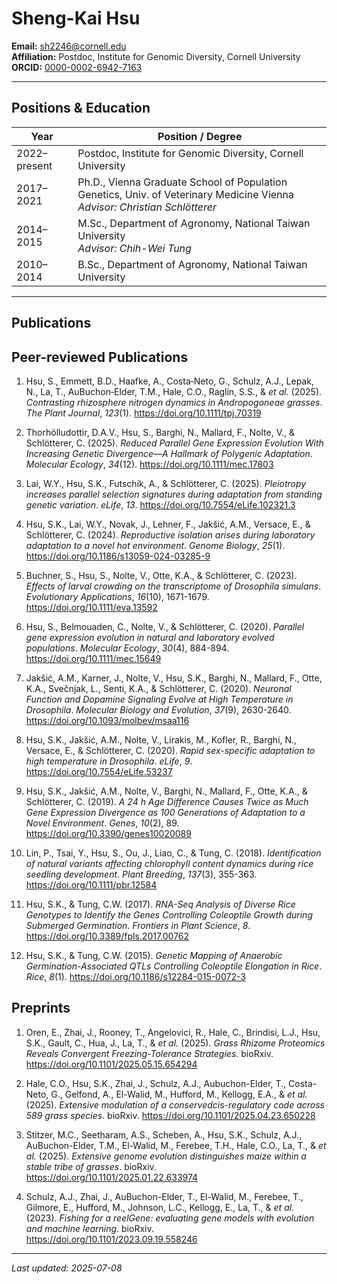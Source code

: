 # Sheng-Kai Hsu

**Email:** sh2246@cornell.edu  
**Affiliation:** Postdoc, Institute for Genomic Diversity, Cornell University  
**ORCID:** [0000-0002-6942-7163](https://orcid.org/0000-0002-6942-7163)

---

## Positions & Education

| Year         | Position / Degree                                                                 |
|--------------|------------------------------------------------------------------------------------|
| 2022–present | Postdoc, Institute for Genomic Diversity, Cornell University                      |
| 2017–2021    | Ph.D., Vienna Graduate School of Population Genetics, Univ. of Veterinary Medicine Vienna  <br> *Advisor: Christian Schlötterer* |
| 2014–2015    | M.Sc., Department of Agronomy, National Taiwan University                         <br> *Advisor: Chih-Wei Tung* |
| 2010–2014    | B.Sc., Department of Agronomy, National Taiwan University                         |
---

## Publications

## Peer-reviewed Publications

1. Hsu, S., Emmett, B.D., Haafke, A., Costa‐Neto, G., Schulz, A.J., Lepak, N., La, T., AuBuchon‐Elder, T.M., Hale, C.O., Raglin, S.S., & *et al.* (2025). *Contrasting rhizosphere nitrogen dynamics in Andropogoneae grasses*. *The Plant Journal*, *123*(1). https://doi.org/10.1111/tpj.70319

2. Thorhölludottir, D.A.V., Hsu, S., Barghi, N., Mallard, F., Nolte, V., & Schlötterer, C. (2025). *Reduced Parallel Gene Expression Evolution With Increasing Genetic Divergence—A Hallmark of Polygenic Adaptation*. *Molecular Ecology*, *34*(12). https://doi.org/10.1111/mec.17803

3. Lai, W.Y., Hsu, S.K., Futschik, A., & Schlötterer, C. (2025). *Pleiotropy increases parallel selection signatures during adaptation from standing genetic variation*. *eLife*, *13*. https://doi.org/10.7554/eLife.102321.3

4. Hsu, S.K., Lai, W.Y., Novak, J., Lehner, F., Jakšić, A.M., Versace, E., & Schlötterer, C. (2024). *Reproductive isolation arises during laboratory adaptation to a novel hot environment*. *Genome Biology*, *25*(1). https://doi.org/10.1186/s13059-024-03285-9

5. Buchner, S., Hsu, S., Nolte, V., Otte, K.A., & Schlötterer, C. (2023). *Effects of larval crowding on the transcriptome of <i>Drosophila simulans</i>*. *Evolutionary Applications*, *16*(10), 1671-1679. https://doi.org/10.1111/eva.13592

6. Hsu, S., Belmouaden, C., Nolte, V., & Schlötterer, C. (2020). *Parallel gene expression evolution in natural and laboratory evolved populations*. *Molecular Ecology*, *30*(4), 884-894. https://doi.org/10.1111/mec.15649

7. Jakšić, A.M., Karner, J., Nolte, V., Hsu, S.K., Barghi, N., Mallard, F., Otte, K.A., Svečnjak, L., Senti, K.A., & Schlötterer, C. (2020). *Neuronal Function and Dopamine Signaling Evolve at High Temperature in Drosophila*. *Molecular Biology and Evolution*, *37*(9), 2630-2640. https://doi.org/10.1093/molbev/msaa116

8. Hsu, S.K., Jakšić, A.M., Nolte, V., Lirakis, M., Kofler, R., Barghi, N., Versace, E., & Schlötterer, C. (2020). *Rapid sex-specific adaptation to high temperature in Drosophila*. *eLife*, *9*. https://doi.org/10.7554/eLife.53237

9. Hsu, S.K., Jakšić, A.M., Nolte, V., Barghi, N., Mallard, F., Otte, K.A., & Schlötterer, C. (2019). *A 24 h Age Difference Causes Twice as Much Gene Expression Divergence as 100 Generations of Adaptation to a Novel Environment*. *Genes*, *10*(2), 89. https://doi.org/10.3390/genes10020089

10. Lin, P., Tsai, Y., Hsu, S., Ou, J., Liao, C., & Tung, C. (2018). *Identification of natural variants affecting chlorophyll content dynamics during rice seedling development*. *Plant Breeding*, *137*(3), 355-363. https://doi.org/10.1111/pbr.12584

11. Hsu, S.K., & Tung, C.W. (2017). *RNA-Seq Analysis of Diverse Rice Genotypes to Identify the Genes Controlling Coleoptile Growth during Submerged Germination*. *Frontiers in Plant Science*, *8*. https://doi.org/10.3389/fpls.2017.00762

12. Hsu, S.K., & Tung, C.W. (2015). *Genetic Mapping of Anaerobic Germination-Associated QTLs Controlling Coleoptile Elongation in Rice*. *Rice*, *8*(1). https://doi.org/10.1186/s12284-015-0072-3

## Preprints

1. Oren, E., Zhai, J., Rooney, T., Angelovici, R., Hale, C., Brindisi, L.J., Hsu, S.K., Gault, C., Hua, J., La, T., & *et al.* (2025). *Grass Rhizome Proteomics Reveals Convergent Freezing-Tolerance Strategies*. bioRxiv. https://doi.org/10.1101/2025.05.15.654294

2. Hale, C.O., Hsu, S.K., Zhai, J., Schulz, A.J., Aubuchon-Elder, T., Costa-Neto, G., Gelfond, A., El-Walid, M., Hufford, M., Kellogg, E.A., & *et al.* (2025). *Extensive modulation of a conserved<i>cis</i>-regulatory code across 589 grass species*. bioRxiv. https://doi.org/10.1101/2025.04.23.650228

3. Stitzer, M.C., Seetharam, A.S., Scheben, A., Hsu, S.K., Schulz, A.J., AuBuchon-Elder, T.M., El-Walid, M., Ferebee, T.H., Hale, C.O., La, T., & *et al.* (2025). *Extensive genome evolution distinguishes maize within a stable tribe of grasses*. bioRxiv. https://doi.org/10.1101/2025.01.22.633974

4. Schulz, A.J., Zhai, J., AuBuchon-Elder, T., El-Walid, M., Ferebee, T., Gilmore, E., Hufford, M., Johnson, L.C., Kellogg, E., La, T., & *et al.* (2023). *Fishing for a reelGene: evaluating gene models with evolution and machine learning*. bioRxiv. https://doi.org/10.1101/2023.09.19.558246


---

_Last updated: 2025-07-08_
